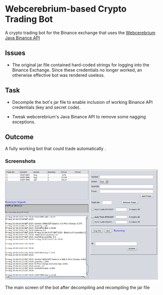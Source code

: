 # Webcerebrium-based Crypto Trading Bot

A crypto trading bot for the Binance exchange that uses the [Webcerebrium Java Binance API](https://github.com/IdelsTak/java-binance-api)

## Issues

- The original jar file contained hard-coded strings for logging into the Binance Exchange. Since these credentials no longer worked, an otherwise effective bot was rendered useless.

## Task

- Decompile the bot's jar file to enable inclusion of working Binance API credentials (key and secret code).

- Tweak webcerebrium's Java Binance API to remove some nagging exceptions.

## Outcome

A fully working bot that could trade automatically .

### Screenshots

![](https://github.com/IdelsTak/webcerebrium-based-crypto-bot/blob/master/Screenshot%20from%202019-08-16%2004-33-14.png)

The main screen of the bot after decompiling and recompiling the jar file
